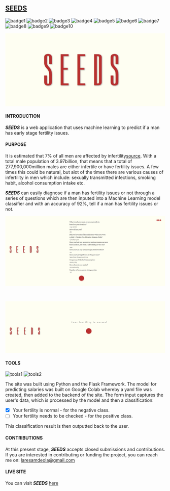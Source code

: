 ## [SEEDS](https://seedswebapp.herokuapp.com/) 
![badge1](https://img.shields.io/badge/status-live-success)
![badge2](https://img.shields.io/badge/deployment-heroku-yellow)
![badge3](https://img.shields.io/badge/languages-python-black)
![badge4](https://img.shields.io/badge/tools-jinja2-red)
![badge5](https://img.shields.io/badge/technologies-HTML5-red)
![badge6](https://img.shields.io/badge/technologies-CSS3-red)
![badge7](https://img.shields.io/badge/technologies-flask-red)
![badge8](https://img.shields.io/badge/technologies-numpy-red)
![badge9](https://img.shields.io/badge/technologies-pandas-black)
![badge10](https://img.shields.io/badge/technologies-sklearn-red)

![SEEDS](./SEEDShomepage.jpg)


#### INTRODUCTION

***SEEDS*** is a web application that uses machine learning to predict if a man has early stage fertility issues.

#### PURPOSE

It is estimated that 7% of all men are affected by infertility[source](https://www.fertilityfamily.co.uk/blog/how-common-is-male-infertility-everything-you-need-to-know/#:~:text=Male%20Infertility%20Statistics%3A,men%20are%20affected%20by%20infertility). With a total male population of 3.97billion, that means that a total of 277,900,000million males are either infertile or have fertility issues. A few times this could be natural, but alot of the times there are various causes of infertility in men which include: sexually transmitted infections, smoking habit, alcohol consumption intake etc.

***SEEDS*** can easily diagnose if a man has fertility issues or not through a series of questions which are then inputed into a Machine Learning model classifier and with an accuracy of 92%, tell if a man has fertility issues or not.  

![SEEDSform](./SEEDSform.jpg)

<br/>

![SEEDSprediction](./SEEDSpred.jpg)

#### TOOLS
![tools1](https://img.shields.io/badge/-flask-red)
![tools2](https://img.shields.io/badge/-python-red)

The site was built using Python and the Flask Framework. The model for predicting salaries was built on Google Colab whereby a yaml file was created, then added to the backend of the site. The form input captures the user's data, which is processed by the model and then a classification:

- [x] Your fertility is normal - for the negative class.
- [ ] Your fertility needs to be checked - for the positive class. 

This classification result is then outputted back to the user.
#### CONTRIBUTIONS

At this present stage, ***SEEDS*** accepts closed submissions and contributions. If you are interested in contributing or funding the project, you can reach me on:
laresamdeola@gmail.com

#### LIVE SITE

You can visit ***SEEDS*** [here](https://seedswebapp.herokuapp.com/)
